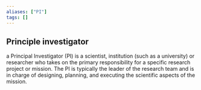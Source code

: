 ```yaml
---
aliases: ["PI"]
tags: []
---
```


## Principle investigator

a Principal Investigator (PI) is a scientist, institution (such as a university) or researcher who takes on the primary responsibility for a specific research project or mission. The PI is typically the leader of the research team and is in charge of designing, planning, and executing the scientific aspects of the mission.
